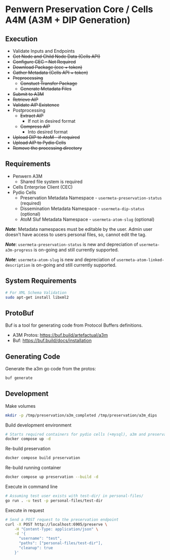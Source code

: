 
# Penwern Preservation Core / Cells A4M (A3M + DIP Generation)

## Execution

- Validate Inputs and Endpoints
- ~~Get Node and Child Node Data (Cells API)~~
- ~~Configure CEC - Not Required~~
- ~~Download Package (cec + token)~~
- ~~Gather Metadata (Cells API + token)~~
- ~~Preprocessing~~
  - ~~Constuct Transfer Package~~
  - ~~Generate Metadata Files~~
- ~~Submit to A3M~~
- ~~Retrieve AIP~~
- ~~Validate AIP Existence~~
- Postprocessing
  - ~~Extract AIP~~
    - If not in desired format
  - ~~Compress AIP~~
    - Into desired format
- ~~Upload DIP to AtoM - if required~~
- ~~Upload AIP to Pydio Cells~~
- ~~Remove the processing directory~~

## Requirements

- Penwern A3M
  - Shared file system is required
- Cells Enterprise Client (CEC)
- Pydio Cells
  - Preservation Metadata Namespace - `usermeta-preservation-status` (required)
  - Dissemination Metadata Namespace - `usermeta-dip-status` (optional)
  - AtoM Sluf Metadata Namespace - `usermeta-atom-slug` (optional)

***Note***: Metadata namespaces must be editable by the user. Admin user doesn't have access to users personal files, so, cannot edit the tag.

***Note***: `usermeta-preservation-status` is new and depreciation of `usermeta-a3m-progress` is on-going and still currently supported.

***Note***: `usermeta-atom-slug` is new and depreciation of `usermeta-atom-linked-description` is on-going and still currently supported.

## System Requirements

```bash
# For XML Schema Validation
sudo apt-get install libxml2
```

## ProtoBuf

Buf is a tool for generating code from Protocol Buffers definitions.

- A3M Protos: <https://buf.build/artefactual/a3m>
- Buf: <https://buf.build/docs/installation>

## Generating Code

Generate the a3m go code from the protos:

```bash
buf generate
```

## Development

Make volumes

```bash
mkdir -p /tmp/preservation/a3m_completed /tmp/preservation/a3m_dips
```

Build development environment

```bash
# Starts required containers for pydio cells (+mysql), a3m and preservation endpoint
docker compose up -d
```

Re-build preservation

```bash
docker compose build preservation
```

Re-build running container

```bash
docker compose up preservation --build -d
```

Execute in command line

```bash
# Assuming test user exists with test-dir/ in personal-files/
go run . -u test -p personal-files/test-dir
```

Execute in request

```bash
# Send a POST request to the preservation endpoint
curl -X POST http://localhost:6905/preserve \
    -H "Content-Type: application/json" \
    -d '{
      "username": "test",
      "paths": ["personal-files/test-dir"],
      "cleanup": true
    }'
```
